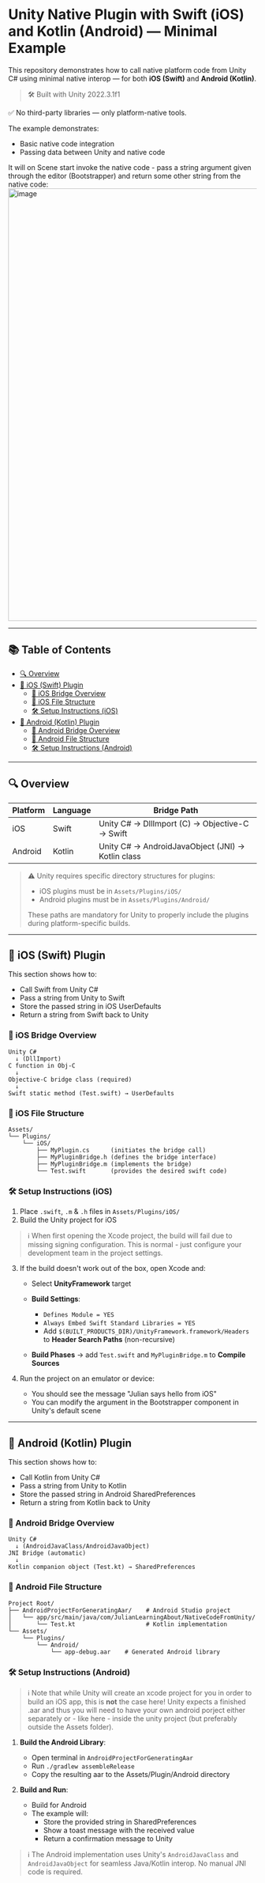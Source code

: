 # Unity Native Plugin with Swift (iOS) and Kotlin (Android) — Minimal Example

This repository demonstrates how to call native platform code from Unity C# using minimal native interop — for both **iOS (Swift)** and **Android (Kotlin)**.

> 🛠️ Built with Unity 2022.3.1f1

✅ No third-party libraries — only platform-native tools.

The example demonstrates:
* Basic native code integration
* Passing data between Unity and native code

It will on Scene start invoke the native code - pass a string argument given through the editor (Bootstrapper) and return some other string from the native code:
<img width="875" alt="image" src="https://github.com/user-attachments/assets/5c0e6386-704f-42b9-9363-017f85729dc7" />


---

## 📚 Table of Contents

* [🔍 Overview](#-overview)
* [🍎 iOS (Swift) Plugin](#-ios-swift-plugin)
  * [🔄 iOS Bridge Overview](#-ios-bridge-overview)
  * [📂 iOS File Structure](#-ios-file-structure)
  * [🛠 Setup Instructions (iOS)](#-setup-instructions-ios)
* [🤖 Android (Kotlin) Plugin](#-android-kotlin-plugin)
  * [🔄 Android Bridge Overview](#-android-bridge-overview)
  * [📂 Android File Structure](#-android-file-structure)
  * [🛠 Setup Instructions (Android)](#-setup-instructions-android)

---

## 🔍 Overview

| Platform | Language | Bridge Path                                       |
| -------- | -------- | ------------------------------------------------- |
| iOS      | Swift    | Unity C# → DllImport (C) → Objective-C → Swift    |
| Android  | Kotlin   | Unity C# → AndroidJavaObject (JNI) → Kotlin class |

> ⚠️ Unity requires specific directory structures for plugins:
> * iOS plugins must be in `Assets/Plugins/iOS/`
> * Android plugins must be in `Assets/Plugins/Android/`
>
> These paths are mandatory for Unity to properly include the plugins during platform-specific builds.

---

## 🍎 iOS (Swift) Plugin

This section shows how to:

* Call Swift from Unity C#
* Pass a string from Unity to Swift
* Store the passed string in iOS UserDefaults
* Return a string from Swift back to Unity

### 🔄 iOS Bridge Overview

```text
Unity C#
  ↓ (DllImport)
C function in Obj-C
  ↓
Objective-C bridge class (required)
  ↓
Swift static method (Test.swift) → UserDefaults
```

### 📂 iOS File Structure

```
Assets/
└── Plugins/
    └── iOS/
        ├── MyPlugin.cs      (initiates the bridge call)
        ├── MyPluginBridge.h (defines the bridge interface)
        ├── MyPluginBridge.m (implements the bridge)
        └── Test.swift       (provides the desired swift code)
```

### 🛠 Setup Instructions (iOS)

1. Place `.swift`, `.m` & `.h` files in `Assets/Plugins/iOS/`
2. Build the Unity project for iOS

> ℹ️ When first opening the Xcode project, the build will fail due to missing signing configuration. This is normal - just configure your development team in the project settings.

3. If the build doesn't work out of the box, open Xcode and:

   * Select **UnityFramework** target
   * **Build Settings**:

     * `Defines Module = YES`
     * `Always Embed Swift Standard Libraries = YES`
     * Add `$(BUILT_PRODUCTS_DIR)/UnityFramework.framework/Headers` to **Header Search Paths** (non-recursive)
   * **Build Phases** → add `Test.swift` and `MyPluginBridge.m` to **Compile Sources**
4. Run the project on an emulator or device:
   * You should see the message "Julian says hello from iOS"
   * You can modify the argument in the Bootstrapper component in Unity's default scene

---

## 🤖 Android (Kotlin) Plugin

This section shows how to:

* Call Kotlin from Unity C#
* Pass a string from Unity to Kotlin
* Store the passed string in Android SharedPreferences
* Return a string from Kotlin back to Unity

### 🔄 Android Bridge Overview

```text
Unity C#
  ↓ (AndroidJavaClass/AndroidJavaObject)
JNI Bridge (automatic)
  ↓
Kotlin companion object (Test.kt) → SharedPreferences
```

### 📂 Android File Structure

```
Project Root/
├── AndroidProjectForGeneratingAar/    # Android Studio project
│   └── app/src/main/java/com/JulianLearningAbout/NativeCodeFromUnity/
│       └── Test.kt                    # Kotlin implementation
└── Assets/
    └── Plugins/
        └── Android/
            └── app-debug.aar    # Generated Android library
```

### 🛠 Setup Instructions (Android)

> ℹ️ Note that while Unity will create an xcode project for you in order to build an iOS app, this is **not** the case here! Unity expects a finished .aar and thus you will need to have your own android porject either separately or - like here - inside the unity project (but preferably outside the Assets folder).

1. **Build the Android Library**:
   * Open terminal in `AndroidProjectForGeneratingAar`
   * Run `./gradlew assembleRelease`
   * Copy the resulting aar to the Assets/Plugin/Android directory

2. **Build and Run**:
   * Build for Android
   * The example will:
     * Store the provided string in SharedPreferences
     * Show a toast message with the received value
     * Return a confirmation message to Unity

> ℹ️ The Android implementation uses Unity's `AndroidJavaClass` and `AndroidJavaObject` for seamless Java/Kotlin interop. No manual JNI code is required.

